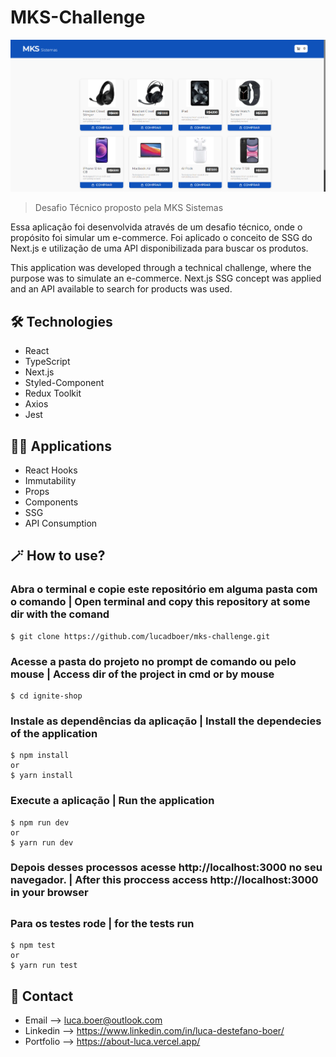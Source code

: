 # MKS-Challenge

![preview1](./.github/preview1.png)

> Desafio Técnico proposto pela MKS Sistemas

Essa aplicação foi desenvolvida através de um desafio técnico, onde o propósito foi simular um e-commerce. Foi aplicado o conceito de SSG do Next.js e utilização de uma API disponibilizada para buscar os produtos. 

This application was developed through a technical challenge, where the purpose was to simulate an e-commerce. Next.js SSG concept was applied and an API available to search for products was used.

## 🛠 Technologies

- React
- TypeScript
- Next.js
- Styled-Component
- Redux Toolkit
- Axios
- Jest

## 🧑‍💻 Applications

- React Hooks
- Immutability
- Props
- Components
- SSG
- API Consumption

## 🪄 How to use?

### Abra o terminal e copie este repositório em alguma pasta com o comando | Open terminal and copy this repository at some dir with the comand
```
$ git clone https://github.com/lucadboer/mks-challenge.git
```

### Acesse a pasta do projeto no prompt de comando ou pelo mouse | Access dir of the project in cmd or by mouse

```
$ cd ignite-shop
```

### Instale as dependências da aplicação | Install the dependecies of the application

```
$ npm install
or
$ yarn install
```

### Execute a aplicação | Run the application

```
$ npm run dev
or
$ yarn run dev
```

### Depois desses processos acesse http://localhost:3000 no seu navegador. | After this proccess access http://localhost:3000 in your browser

##

### Para os testes rode | for the tests run

```
$ npm test
or
$ yarn run test
```

## 💛 Contact

- Email --> luca.boer@outlook.com
- Linkedin --> https://www.linkedin.com/in/luca-destefano-boer/
- Portfolio --> https://about-luca.vercel.app/
